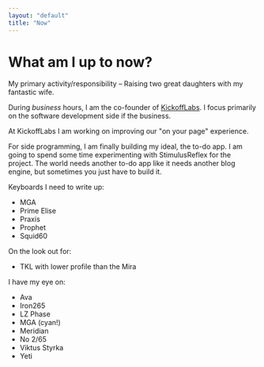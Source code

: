 ```yaml
---
layout: "default"
title: "Now"
---
```


<h1 class="mb-4">What am I up to now?</h1>

My primary activity/responsibility – Raising two great daughters with my fantastic wife.

During _business_ hours, I am the co-founder of [KickoffLabs](https://kickofflabs.com). I focus primarily on the software development side if the business.

At KickoffLabs I am working on improving our "on your page" experience.

For side programming, I am finally building my ideal, the to-do app. I am going to spend some time experimenting with StimulusReflex for the project. The world needs another to-do app like it needs another blog engine, but sometimes you just have to build it.

Keyboards I need to write up:

- MGA
- Prime Elise
- Praxis
- Prophet
- Squid60

On the look out for:

- TKL with lower profile than the Mira

I have my eye on:

- Ava
- Iron265
- LZ Phase
- MGA (cyan!)
- Meridian
- No 2/65
- Viktus Styrka
- Yeti
